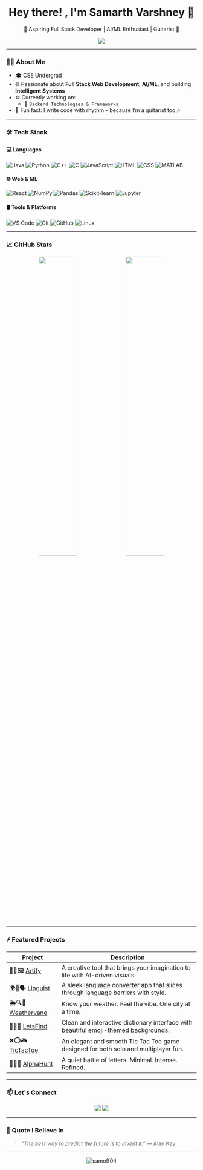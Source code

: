 <h1 align="center">Hey there! , I'm Samarth Varshney 👋</h1>

<p align="center">
  🚀 Aspiring Full Stack Developer | AI/ML Enthusiast | Guitarist 🎸
</p>

<p align="center">
  <img src="https://readme-typing-svg.herokuapp.com/?lines=Passionate%20Web%20Developer;AI%20%26%20ML%20Explorer;Open%20Source%20Contributor;Lifelong%20Learner;Guitar%20%2B%20Code%20%3D%20My%20Mashup&center=true&width=500&height=45">
</p>

---

### 👨‍💻 About Me
- 🎓 CSE Undergrad
- 🌐 Passionate about **Full Stack Web Development**, **AI/ML**, and building **Intelligent Systems**  
- ⚙️ Currently working on:
  - 🔐 `Backend Technologies & Frameworks`
- 🎸 Fun fact: I write code with rhythm – because I’m a guitarist too 🎶

---

### 🛠️ Tech Stack

#### 💻 Languages  
![Java](https://img.shields.io/badge/Java-%23ED8B00.svg?style=flat&logo=java&logoColor=white)
![Python](https://img.shields.io/badge/Python-3670A0?style=flat&logo=python&logoColor=white)
![C++](https://img.shields.io/badge/C++-00599C?style=flat&logo=c%2B%2B&logoColor=white)
![C](https://img.shields.io/badge/C-00599C?style=flat&logo=c&logoColor=white)
![JavaScript](https://img.shields.io/badge/JavaScript-F7DF1E?style=flat&logo=javascript&logoColor=black)
![HTML](https://img.shields.io/badge/HTML-E34F26?style=flat&logo=html5&logoColor=white)
![CSS](https://img.shields.io/badge/CSS-1572B6?style=flat&logo=css3&logoColor=white)
![MATLAB](https://img.shields.io/badge/MATLAB-0076A8?style=flat&logo=mathworks&logoColor=white)

#### 🌐 Web & ML  
![React](https://img.shields.io/badge/React-%2320232a.svg?style=flat&logo=react&logoColor=%2361DAFB)
![NumPy](https://img.shields.io/badge/NumPy-013243?style=flat&logo=numpy&logoColor=white)
![Pandas](https://img.shields.io/badge/Pandas-150458?style=flat&logo=pandas&logoColor=white)
![Scikit-learn](https://img.shields.io/badge/Scikit--learn-F7931E?style=flat&logo=scikit-learn&logoColor=white)
![Jupyter](https://img.shields.io/badge/Jupyter-F37626.svg?style=flat&logo=Jupyter&logoColor=white)

#### 🛢️ Tools & Platforms  
![VS Code](https://img.shields.io/badge/VS_Code-007ACC?style=flat&logo=visual-studio-code&logoColor=white)
![Git](https://img.shields.io/badge/Git-F05032?style=flat&logo=git&logoColor=white)
![GitHub](https://img.shields.io/badge/GitHub-181717?style=flat&logo=github&logoColor=white)
![Linux](https://img.shields.io/badge/Linux-FCC624?style=flat&logo=linux&logoColor=black)
  
---

### 📈 GitHub Stats

<p align="center">
  <img src="https://github-readme-stats.vercel.app/api?username=samoff04&show_icons=true&theme=radical" width="45%"/>
  <img src="https://github-readme-stats.vercel.app/api/top-langs/?username=samoff04&layout=compact&theme=radical" width="45%"/>
</p>

---

### ⚡ Featured Projects

| Project | Description |
|--------|-------------|
| 🎨🤖🖼️ [Artify](https://github.com/samoff04/Artify) | A creative tool that brings your imagination to life with AI-driven visuals. |
| 🌍🔁🗣️ [Linguist](https://github.com/samoff04/Linguist) | A sleek language converter app that slices through language barriers with style. |
| 🌦️🔍🌈 [Weathervane](https://github.com/samoff04/Weathervane) | Know your weather. Feel the vibe. One city at a time. |
| 📖🔤🧠 [LetsFind](https://github.com/samoff04/LetsFind) | Clean and interactive dictionary interface with beautiful emoji-themed backgrounds. |
| ❌⭕🎮 [TicTacToe](https://github.com/samoff04/TicTacToe) | An elegant and smooth Tic Tac Toe game designed for both solo and multiplayer fun. |
| 🔡🔠🧩 [AlphaHunt](https://github.com/samoff04/AlphaHunt) | A quiet battle of letters. Minimal. Intense. Refined. |

---

### 📫 Let's Connect

<p align="center">
  <a href="https://linkedin.com/in/samarth-varshney-03ab4a354"><img src="https://img.shields.io/badge/LinkedIn-blue?style=flat&logo=linkedin&logoColor=white"></a>
  <a href="https://github.com/samoff04"><img src="https://img.shields.io/badge/GitHub-181717?style=flat&logo=github&logoColor=white"></a>
</p>

---

### 🧠 Quote I Believe In

> *"The best way to predict the future is to invent it."* — Alan Kay

---

<p align="center">
  <img src="https://komarev.com/ghpvc/?username=samoff04&label=Profile%20Views&color=0e75b6&style=flat" alt="samoff04" />
</p>
